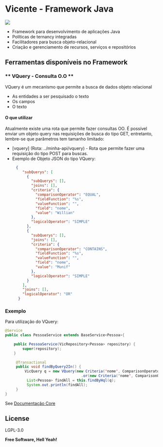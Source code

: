 # Vicente - Framework Java

[![](https://avatars2.githubusercontent.com/u/1757453?s=460&v=4)](https://github.com/munifgebara/vicente)

* Framework para desenvolvimento de aplicações Java
* Políticas de ternancy integradas
* Facilitadores para busca objeto-relacional
* Criação e gerenciamento de recursos, serviços e repositórios

## Ferramentas disponíveis no Framework

### ** VQuery - Consulta O.O **

VQuery é um mecanismo que permite a busca de dados objeto relacional

- As entidades a ser pesquisado o texto
- Os campos
- O texto

#### O que utilizar

Atualmente existe uma rota que permite fazer consultas OO. É possível enviar um objeto query nas requisições de busca do
tipo GET, entretanto, lembre-se que parâmetros tem tamanho limitado:

* [vquery] (Rota: ../minha-api/vquery) - Rota que permite fazer uma requisição do tipo POST para buscas.
* Exemplo de Objeto JSON do tipo VQuery:

```json
     {
        "subQuerys": [
          {
            "subQuerys": [],
            "joins": [],
            "criteria": {
              "comparisonOperator": "EQUAL",
              "fieldFunction": "%s",
              "valueFunction": "",
              "field": "nome",
              "value": "Willian"
            },
            "logicalOperator": "SIMPLE"
          },
          {
            "subQuerys": [],
            "joins": [],
            "criteria": {
              "comparisonOperator": "CONTAINS",
              "fieldFunction": "%s",
              "valueFunction": "",
              "field": "nome",
              "value": "Munif"
            },
            "logicalOperator": "SIMPLE"
          }
        ],
        "joins": [],
        "logicalOperator": "OR"
      }
```

### Exemplo

Para utilização do VQuery:

```java
@Service
public class PessoaService extends BaseService<Pessoa>{
    
    public PessoaService(VicRepository<Pessoa> repository) {
        super(repository);
    }
    
     @Transactional
     public void findByQuery2In() {
         VicQuery q = new VQuery(new Criteria('nome', ComparisonOperator.EQUAL, 'Willian'))
                                   .or(new Criteria('nome', ComparisonOperator.CONTAINS, 'Munif'));
          List<Pessoa> findAll = this.findByHql(q);
          System.out.println(findAll);
     }
}
```

See [Documentação Core](https://munifgebara.github.io/assets/java-docs/coredocs/index.html)

License
----

LGPL-3.0

**Free Software, Hell Yeah!**
